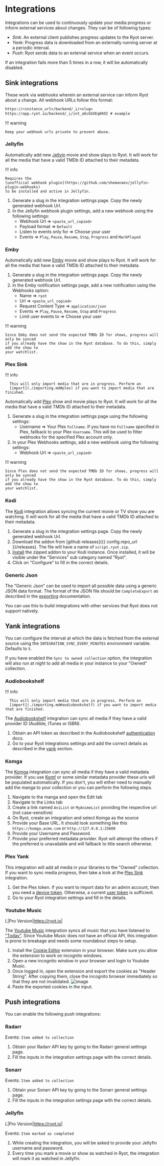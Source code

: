 # Integrations

Integrations can be used to continuously update your media progress or inform external
services about changes. They can be of following types:

- _Sink_: An external client publishes progress updates to the Ryot server.
- _Yank_: Progress data is downloaded from an externally running server at a periodic
  interval.
- _Push_: Ryot sends data to an external service when an event occurs.

If an integration fails more than 5 times in a row, it will be automatically disabled.

## Sink integrations

These work via webhooks wherein an external service can inform Ryot about a change. All
webhook URLs follow this format:

```txt
https://<instance_url>/backend/_i/<slug>
https://app.ryot.io/backend/_i/int_a6cGGXEq6KOI # example
```

!!! warning

    Keep your webhook urls private to prevent abuse.

### Jellyfin

Automatically add new [Jellyin](https://jellyfin.org/) movie and show plays to Ryot. It
will work for all the media that have a valid TMDb ID attached to their metadata.

!!! info

    Requires the
    [unofficial webhook plugin](https://github.com/shemanaev/jellyfin-plugin-webhooks)
    to be installed and active in Jellyfin.

1. Generate a slug in the integration settings page. Copy the newly generated
   webhook Url.
2. In the Jellyfin webhook plugin settings, add a new webhook using the
   following settings:
    - Webhook Url => `<paste_url_copied>`
    - Payload format => `Default`
    - Listen to events only for => Choose your user
    - Events => `Play`, `Pause`, `Resume`, `Stop`, `Progress` and `MarkPlayed`

### Emby

Automatically add new [Emby](https://emby.media/) movie and show plays to Ryot. It
will work for all the media that have a valid TMDb ID attached to their metadata.

1. Generate a slug in the integration settings page. Copy the newly generated
   webhook Url.
2. In the Emby notification settings page, add a new notification using the
   Webhooks option:
    - Name => `ryot`
    - Url => `<paste_url_copied>`
    - Request Content Type => `application/json`
    - Events => `Play`, `Pause`, `Resume`, `Stop` and `Progress`
    - Limit user events to => Choose your user

!!! warning

    Since Emby does not send the expected TMDb ID for shows, progress will only be synced
    if you already have the show in the Ryot database. To do this, simply add the show to
    your watchlist.

### Plex Sink

!!! info

      This will only import media that are in progress. Perform an
      [import](./importing.md#plex) if you want to import media that are finished.

Automatically add [Plex](https://www.plex.tv/) show and movie plays to Ryot. It will
work for all the media that have a valid TMDb ID attached to their metadata.

1. Generate a slug in the integration settings page using the following settings:
    - Username => Your Plex `Fullname`. If you have no `Fullname` specified in Plex,
       fallback to your Plex `Username`. This will be used to filter webhooks for the
       specified Plex account only.
2. In your Plex Webhooks settings, add a new webhook using the following settings:
    - Webhook Url => `<paste_url_copied>`

!!! warning

    Since Plex does not send the expected TMDb ID for shows, progress will only be synced
    if you already have the show in the Ryot database. To do this, simply add the show to
    your watchlist.

### Kodi

The [Kodi](https://kodi.tv/) integration allows syncing the current movie or TV
show you are watching. It will work for all the media that have a valid
TMDb ID attached to their metadata.

1. Generate a slug in the integration settings page. Copy the newly generated
   webhook Url.
2. Download the addon from [github releases]({{ config.repo_url }}/releases).
   The file will have a name of `script.ryot.zip`.
3. [Install](https://kodi.wiki/view/Add-on_manager#How_to_install_from_a_ZIP_file)
   the zipped addon to your Kodi instance. Once installed, it will be visible under
   the "Services" sub category named "Ryot".
4. Click on "Configure" to fill in the correct details.

### Generic Json

The "Generic Json" can be used to import all possible data using a generic JSON data
format. The format of the JSON file should be `CompleteExport` as described in the
[exporting](guides/exporting.md#type-definitions) documentation.

You can use this to build integrations with other services that Ryot does not support
natively.

## Yank integrations

You can configure the interval at which the data is fetched from the external source using
the `INTEGRATION_SYNC_EVERY_MINUTES` environment variable. Defaults to `5`.

If you have enabled the `Sync to owned collection` option, the integration will also run
at night to add all media in your instance to your "Owned" collection.

### Audiobookshelf

!!! info

      This will only import media that are in progress. Perform an
      [import](./importing.md#audiobookshelf) if you want to import media that are finished.

The [Audiobookshelf](https://www.audiobookshelf.org) integration can sync all media if they
have a valid provider ID (Audible, ITunes or ISBN).

1. Obtain an API token as described in the Audiobookshelf
   [authentication](https://api.audiobookshelf.org/#authentication) docs.
2. Go to your Ryot integrations settings and add the correct details as described in the
   [yank](#yank-integrations) section.

### Komga

The [Komga](https://komga.org/) integration can sync all media if they have a valid
metadata provider. If you use [Komf](https://github.com/Snd-R/komf) or some similar
metadata provider these urls will be populated automatically. If you don't, you will either
need to manually add the manga to your collection or you can perform the following steps.

1. Navigate to the manga and open the Edit tab
3. Navigate to the Links tab
4. Create a link named `AniList` or `MyAnimeList` providing the respective url (not
   case-sensitive)
5. On Ryot, create an integration and select Komga as the source
6. Provide your Base URL. It should look something like this `https://komga.acme.com` or
   `http://127.0.0.1:25600`
7. Provide your Username and Password.
8. Provide your preferred metadata provider. Ryot will attempt the others if the preferred
   is unavailable and will fallback to title search otherwise.

### Plex Yank

This integration will add all media in your libraries to the "Owned" collection. If you
want to sync media progress, then take a look at the [Plex Sink](#plex-sink) integration.

1. Get the Plex token. If you want to import data for an admin account, then you need a
   [device
   token](https://www.plexopedia.com/plex-media-server/general/plex-token/#devicetoken).
   Otherwise, a current [user
   token](https://www.plexopedia.com/plex-media-server/general/plex-token/#getcurrentusertoken)
   is sufficient.
2. Go to your Ryot integration settings and fill in the details.

### Youtube Music

L|Pro Version|https://ryot.io|

The [Youtube Music](https://music.youtube.com) integration syncs all music that you have
listened to ["Today"](https://music.youtube.com/history). Since Youtube Music does not have
an official API, this integration is prone to breakage and needs some roundabout steps to
setup.

1. Install the [Cookie Editor](https://cookie-editor.com) extension in your browser. Make
   sure you allow the extension to work on incognito windows.
2. Open a new incognito window in your browser and login to Youtube Music.
3. Once logged in, open the extension and export the cookies as "Header String". After
   copying them, close the incognito browser immediately so that they are not invalidated.
  ![image](./images/integrations_youtube-music-export-cookies.png)
4. Paste the exported cookies in the input.

## Push integrations

You can enable the following push integrations:

### Radarr

Events: `Item added to collection`

1. Obtain your Radarr API key by going to the Radarr general settings page.
2. Fill the inputs in the integration settings page with the correct details.

### Sonarr

Events: `Item added to collection`

1. Obtain your Sonarr API key by going to the Sonarr general settings page.
2. Fill the inputs in the integration settings page with the correct details.

### Jellyfin

L|Pro Version|https://ryot.io|

Events: `Item marked as completed`

1. While creating the integration, you will be asked to provide your Jellyfin username and
   password.
2. Every time you mark a movie or show as watched in Ryot, the integration will mark it as
   watched in Jellyfin.
